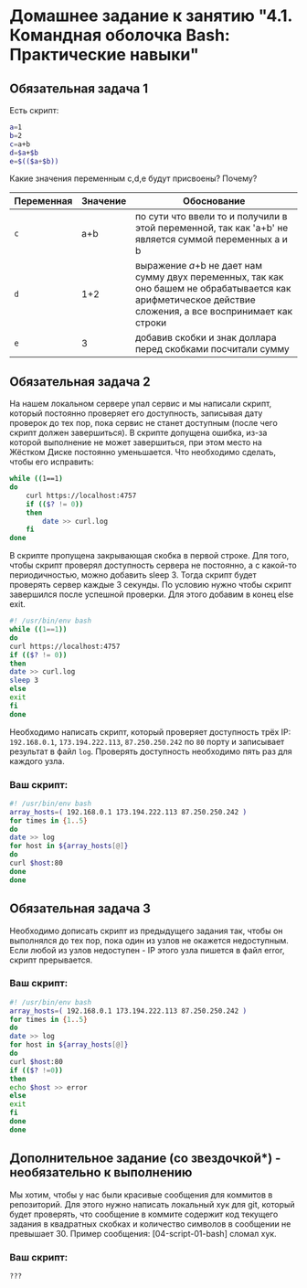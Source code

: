 # Домашнее задание к занятию "4.1. Командная оболочка Bash: Практические навыки"

## Обязательная задача 1

Есть скрипт:
```bash
a=1
b=2
c=a+b
d=$a+$b
e=$(($a+$b))
```

Какие значения переменным c,d,e будут присвоены? Почему?

| Переменная  | Значение | Обоснование |
| ------------- | ------------- | ------------- |
| `c`  | a+b  | по сути что ввели то и получили в этой переменной, так как 'a+b' не является суммой переменных a и b |
| `d`  | 1+2  | выражение $a+$b не дает нам сумму двух переменных, так как оно башем не обрабатывается как арифметическое действие сложения, а все воспринимает как строки |
| `e`  | 3  | добавив скобки и знак доллара перед скобками посчитали сумму |


## Обязательная задача 2
На нашем локальном сервере упал сервис и мы написали скрипт, который постоянно проверяет его доступность, записывая дату проверок до тех пор, пока сервис не станет доступным (после чего скрипт должен завершиться). В скрипте допущена ошибка, из-за которой выполнение не может завершиться, при этом место на Жёстком Диске постоянно уменьшается. Что необходимо сделать, чтобы его исправить:
```bash
while ((1==1)
do
	curl https://localhost:4757
	if (($? != 0))
	then
		date >> curl.log
	fi
done
```
В скрипте пропущена закрывающая скобка в первой строке.
Для того, чтобы скрипт проверял доступность сервера не постоянно, а с какой-то периодичностью, можно добавить sleep 3. Тогда скрипт будет проверять сервер каждые 3 секунды.
По условию нужно чтобы скрипт завершился после успешной проверки. Для этого добавим в конец else exit.
```bash
#! /usr/bin/env bash
while ((1==1))
do 
curl https://localhost:4757
if (($? != 0))
then 
date >> curl.log
sleep 3
else
exit
fi
done
```

Необходимо написать скрипт, который проверяет доступность трёх IP: `192.168.0.1`, `173.194.222.113`, `87.250.250.242` по `80` порту и записывает результат в файл `log`. Проверять доступность необходимо пять раз для каждого узла.

### Ваш скрипт:
```bash
#! /usr/bin/env bash
array_hosts=( 192.168.0.1 173.194.222.113 87.250.250.242 )
for times in {1..5}
do
date >> log
for host in ${array_hosts[@]}
do
curl $host:80
done 
done
```

## Обязательная задача 3
Необходимо дописать скрипт из предыдущего задания так, чтобы он выполнялся до тех пор, пока один из узлов не окажется недоступным. Если любой из узлов недоступен - IP этого узла пишется в файл error, скрипт прерывается.

### Ваш скрипт:
```bash
#! /usr/bin/env bash
array_hosts=( 192.168.0.1 173.194.222.113 87.250.250.242 )
for times in {1..5}
do
date >> log
for host in ${array_hosts[@]}
do
curl $host:80
if (($? !=0))
then
echo $host >> error
else
exit
fi
done
done
```

## Дополнительное задание (со звездочкой*) - необязательно к выполнению

Мы хотим, чтобы у нас были красивые сообщения для коммитов в репозиторий. Для этого нужно написать локальный хук для git, который будет проверять, что сообщение в коммите содержит код текущего задания в квадратных скобках и количество символов в сообщении не превышает 30. Пример сообщения: \[04-script-01-bash\] сломал хук.

### Ваш скрипт:
```bash
???
```